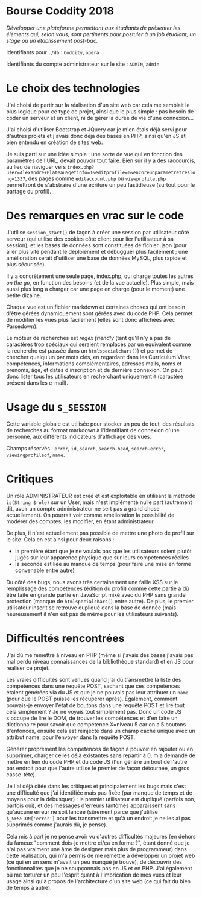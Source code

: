 # Bourse Coddity 2018

*Développer une plateforme permettant aux étudiants de présenter les éléments qui, selon vous, sont pertinents pour postuler à un job étudiant, un stage ou un établissement post-bac.*

Identifiants pour `./db` : `Coddity`, `opera`

Identifiants du compte administrateur sur le site : `ADMIN`, `admin`

# Le choix des technologies

J'ai choisi de partir sur la réalisation d'un site web car cela me semblait le plus logique pour ce type de projet, ainsi que le plus simple : pas besoin de coder un serveur et un client, ni de gérer la durée de vie d'une connexion...

J'ai choisi d'utiliser Bootstrap et JQuery car je m'en étais déjà servi pour d'autres projets et j'avais donc déjà des bases en PHP, ainsi qu'en JS et bien entendu en création de sites web.

Je suis parti sur une idée simple : une sorte de vue qui en fonction des paramètres de l'URL, devait pouvoir tout faire. Bien sûr il y a des raccourcis, au lieu de naviguer vers `index.php?user=Alexandre+Plateau&getinfo=1&editprofile=0&encoreunparametretreslong=1337`, des pages comme `editaccount.php` ou `viewprofile.php` permettront de s'abstraire d'une écriture un peu fastidieuse (surtout pour le partage du profil).

# Des remarques en vrac sur le code

J'utilise `session_start()` de façon à créer une session par utilisateur côté serveur (qui utilise des cookies côté client pour lier l'utilisateur à sa session), et les bases de données sont constituées de fichier .json (pour aller plus vite pendant le déploiement et débugguer plus facilement ; une amélioration serait d'utiliser une base de données MySQL, plus rapide et plus sécurisée).

Il y a concrètement une seule page, index.php, qui charge toutes les autres *on the go*, en fonction des besoins (et de la vue actuelle). Plus simple, mais aussi plus long à charger car une page en charge (pour le moment) une petite dizaine.

Chaque vue est un fichier markdown et certaines choses qui ont besoin d'être gérées dynamiquement sont gérées avec du code PHP. Cela permet de modifier les vues plus facilement (elles sont donc affichées avec Parsedown).

Le moteur de recherches est *regex friendly* (tant qu'il n'y a pas de caractères trop spéciaux qui seraient remplacés par un équivalent comme la recherche est passée dans un `htmlspecialchars()`) et permet de chercher quelqu'un par mots clés, en regardant dans 
les Curriculum Vitae, compétences, informations complémentaires, adresses mails, noms et prénoms, âge, et dates d'inscription et de dernière connexion. On peut donc lister tous les utilisateurs en recherchant uniquement `@` (caractère présent dans les e-mail).

# Usage du `$_SESSION`

Cette variable globale est utilisée pour stocker un peu de tout, des résultats de recherches au format markdown à l'identifiant de connexion d'une personne, aux différents indicateurs d'affichage des vues.

Champs réservés : `error`, `id`, `search`, `search-head`, `search-error`, `viewingprofileof`, `name`.

# Critiques

Un rôle ADMINISTRATEUR est créé et est exploitable en utilisant la méthode `is(String $role)` sur un User, mais n'est implémenté nulle part (autrement dit, avoir un compte administrateur ne sert pas à grand chose actuellement). 
On pourrait voir comme amélioration la possibilité de modérer des comptes, les modifier, en étant administrateur.

De plus, il n'est actuellement pas possible de mettre une photo de profil sur le site. Cela en est ainsi pour deux raisons :

- la première étant que je ne voulais pas que les utilisateurs soient plutôt jugés sur leur apparence physique que sur leurs compétences réelles
- la seconde est liée au manque de temps (pour faire une mise en forme convenable entre autre)

Du côté des bugs, nous avons très certainement une faille XSS sur le remplissage des compétences (édition du profil) comme cette partie a dû être faite en grande partie en JavaScript mixé avec du PHP sans grande protection (manque de `htmlspecialchars()` entre autre). 
De plus, le premier utilisateur inscrit se retrouve dupliqué dans la base de donnée (mais heureusement il n'en est pas de même pour les utilisateurs suivants).

# Difficultés rencontrées

J'ai dû me remettre à niveau en PHP (même si j'avais des bases j'avais pas mal perdu niveau connaissances de la bibliothèque standard) et en JS pour réaliser ce projet.

Les vraies difficultés sont venues quand j'ai dû transmettre la liste des compétences dans une requête POST, sachant que ces compétences étaient générées via du JS et que je ne pouvais pas leur attribuer un `name` (pour que le POST puisse les récupérer après).
Également, comment pouvais-je envoyer l'état de boutons dans une requête POST et lire tout cela simplement ? Je ne voyais tout simplement pas. Donc un code JS s'occupe de lire le DOM, de trouver les compétences et d'en faire un dictionnaire pour savoir que 
compétence X=niveau 5 car on a 5 boutons d'enfoncés, ensuite cela est réinjecté dans un champ caché unique avec un attribut name, pour l'envoyer dans la requête POST.

Générer proprement les compétences de façon à pouvoir en rajouter ou en supprimer, charger celles déjà existantes sans repartir à 0, m'a demandé de mettre en lien du code PHP et du code JS (l'un génère un bout de l'autre par endroit pour que l'autre utilise le premier de façon détournée, un gros casse-tête).

Je l'ai déjà citée dans les critiques et principalement les bugs mais c'est une difficulté que j'ai identifiée mais pas fixée (par manque de temps et de moyens pour la débusquer) : le premier utilisateur est dupliqué (parfois non, parfois oui), et des messages d'erreurs
fantômes apparaissent sans qu'aucune erreur ne soit lancée (sûrement parce que j'utilise `$_SESSION['error']` pour les transmettre et qu'à un endroit je ne les ai pas supprimés comme j'aurais dû, je pense).

Cela mis à part je ne pense avoir vu d'autres difficultés majeures (en dehors du fameux "comment dois-je mettre ci/ça en forme ?", étant donné que je n'ai pas vraiment une âme de designer mais plus de programmeur) dans cette réalisation, qui m'a permis de 
me remettre à développer un projet web (ce qui en un sens m'avait un peu manqué je trouve), de découvrir des fonctionnalités que je ne soupçonnais pas en JS et en PHP. J'ai également pû me torturer un peu l'esprit quant à l'imbrication de mes vues et leur usage
ainsi qu'à propos de l'architecture d'un site web (ce qui fait du bien de temps à autre).
